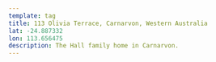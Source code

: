 ```yaml
---
template: tag
title: 113 Olivia Terrace, Carnarvon, Western Australia
lat: -24.887332
lon: 113.656475
description: The Hall family home in Carnarvon.
---
```


